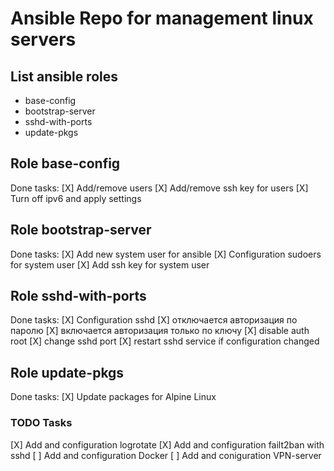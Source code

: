 # Ansible Repo for management linux servers

## List ansible roles
- base-config
- bootstrap-server
- sshd-with-ports
- update-pkgs

## Role base-config
Done tasks:
[X] Add/remove users
[X] Add/remove ssh key for users
[X] Turn off ipv6 and apply settings


## Role bootstrap-server
Done tasks:
[X] Add new system user for ansible
[X] Configuration sudoers for system user
[X] Add ssh key for system user

## Role sshd-with-ports
Done tasks:
[X] Configuration sshd
    [X] отключается авторизация по паролю
    [X] включается авторизация только по ключу
    [X] disable auth root
    [X] change sshd port
    [X] restart sshd service if configuration changed

## Role update-pkgs
Done tasks:
[X] Update packages for Alpine Linux


### TODO Tasks
[X] Add and configuration logrotate
[X] Add and configuration failt2ban with sshd
[ ] Add and configuration Docker
[ ] Add and coniguration VPN-server
